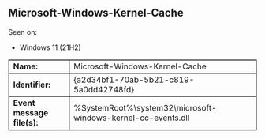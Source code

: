 ## Microsoft-Windows-Kernel-Cache

Seen on:
* Windows 11 (21H2)

<table border="1" class="docutils">
  <tbody>
    <tr>
      <td><b>Name:</b></td>
      <td>Microsoft-Windows-Kernel-Cache</td>
    </tr>
    <tr>
      <td><b>Identifier:</b></td>
      <td>{a2d34bf1-70ab-5b21-c819-5a0dd42748fd}</td>
    </tr>
    <tr>
      <td><b>Event message file(s):</b></td>
      <td>%SystemRoot%\system32\microsoft-windows-kernel-cc-events.dll</td>
    </tr>
  </tbody>
</table>

&nbsp;


